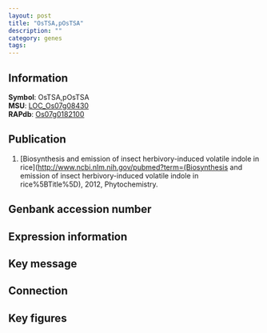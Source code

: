 ```yaml
---
layout: post
title: "OsTSA,pOsTSA"
description: ""
category: genes
tags: 
---
```


## Information
__Symbol__: OsTSA,pOsTSA  
__MSU__: [LOC_Os07g08430](http://rice.plantbiology.msu.edu/cgi-bin/ORF_infopage.cgi?orf=LOC_Os07g08430)  
__RAPdb__: [Os07g0182100](http://rapdb.dna.affrc.go.jp/viewer/gbrowse_details/irgsp1?name=Os07g0182100)  

## Publication
1. [Biosynthesis and emission of insect herbivory-induced volatile indole in rice](http://www.ncbi.nlm.nih.gov/pubmed?term=(Biosynthesis and emission of insect herbivory-induced volatile indole in rice%5BTitle%5D), 2012, Phytochemistry.

## Genbank accession number

## Expression information

## Key message

## Connection

## Key figures


